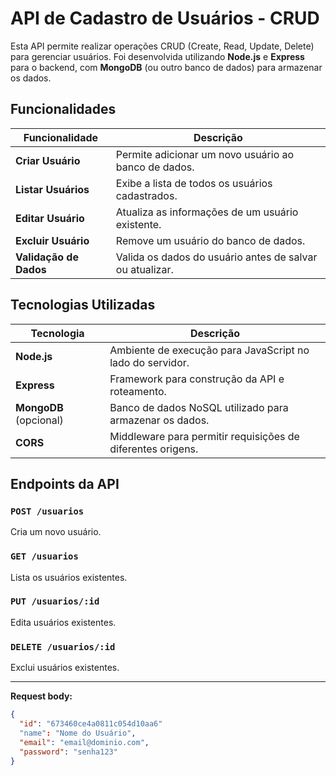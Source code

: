 # API de Cadastro de Usuários - CRUD

Esta API permite realizar operações CRUD (Create, Read, Update, Delete) para gerenciar usuários. Foi desenvolvida utilizando **Node.js** e **Express** para o backend, com **MongoDB** (ou outro banco de dados) para armazenar os dados.

## Funcionalidades

| Funcionalidade        | Descrição                                                    |
|-----------------------|--------------------------------------------------------------|
| **Criar Usuário**      | Permite adicionar um novo usuário ao banco de dados.         |
| **Listar Usuários**    | Exibe a lista de todos os usuários cadastrados.             |
| **Editar Usuário**     | Atualiza as informações de um usuário existente.             |
| **Excluir Usuário**    | Remove um usuário do banco de dados.                         |
| **Validação de Dados** | Valida os dados do usuário antes de salvar ou atualizar.    |


## Tecnologias Utilizadas

| Tecnologia             | Descrição                                                    |
|------------------------|--------------------------------------------------------------|
| **Node.js**            | Ambiente de execução para JavaScript no lado do servidor.    |
| **Express**            | Framework para construção da API e roteamento.              |
| **MongoDB** (opcional) | Banco de dados NoSQL utilizado para armazenar os dados.     |
| **CORS**               | Middleware para permitir requisições de diferentes origens. |


## Endpoints da API

### `POST /usuarios`
Cria um novo usuário.

### `GET /usuarios`
Lista os usuários existentes.

### `PUT /usuarios/:id`
Edita usuários existentes.

### `DELETE /usuarios/:id`
Exclui usuários existentes.
___

**Request body:**
```json
{
  "id": "673460ce4a0811c054d10aa6"
  "name": "Nome do Usuário",
  "email": "email@dominio.com",
  "password": "senha123"
}

